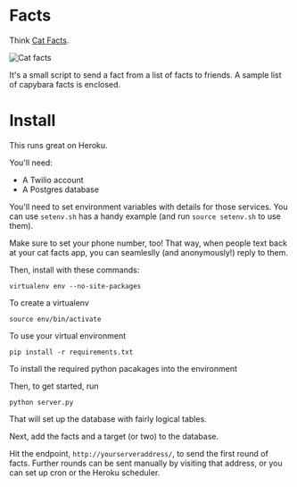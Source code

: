 Facts
=====

Think [Cat Facts](http://www.reddit.com/r/funny/comments/owx3v/so_my_little_cousin_posted_on_fb_that_he_was/).

![Cat facts](http://i.imgur.com/rsQ93.png)

It's a small script to send a fact from a list of facts to friends. A sample list of capybara facts is enclosed.


Install
=======

This runs great on Heroku.

You'll need:
* A Twilio account 
* A Postgres database

You'll need to set environment variables with details for those services. You can use `setenv.sh` has a handy 
example (and run `source setenv.sh` to use them).

Make sure to set your phone number, too! That way, when people text back at your cat facts app, you can 
seamleslly (and anonymously!) reply to them.

Then, install with these commands:

`virtualenv env --no-site-packages`

To create a virtualenv

`source env/bin/activate`

To use your virtual environment

`pip install -r requirements.txt`

To install the required python pacakages into the environment

Then, to get started, run

`python server.py`

That will set up the database with fairly logical tables. 

Next, add the facts and a target (or two) to the database. 

Hit the endpoint, `http://yourserveraddress/`, to send the first round of facts. Further rounds can be sent manually
by visiting that address, or you can set up cron or the Heroku scheduler. 


